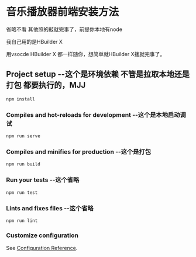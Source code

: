 # 音乐播放器前端安装方法

省略不看 其他照的敲就完事了，前提你本地有node

我自己用的是HBuilder X

用vsocde HBuilder X 都一样随你，想简单就HBuilder X搂就完事了。

## Project setup  --这个是环境依赖 不管是拉取本地还是打包 都要执行的，MJJ
```
npm install
```

### Compiles and hot-reloads for development  --这个是本地启动调试
```
npm run serve
```

### Compiles and minifies for production --这个是打包
```
npm run build
```

### Run your tests --这个省略
```
npm run test
```

### Lints and fixes files --这个省略
```
npm run lint
```

### Customize configuration
See [Configuration Reference](https://cli.vuejs.org/config/).
